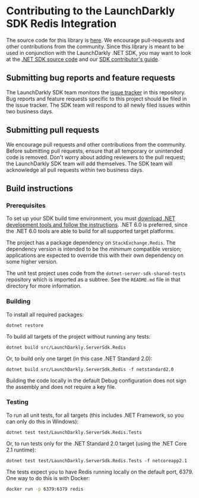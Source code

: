 # Contributing to the LaunchDarkly SDK Redis Integration

The source code for this library is [here](https://github.com/launchdarkly/dotnet-server-sdk-redis). We encourage pull-requests and other contributions from the community. Since this library is meant to be used in conjunction with the LaunchDarkly .NET SDK, you may want to look at the [.NET SDK source code](https://github.com/launchdarkly/dotnet-server-sdk) and our [SDK contributor's guide](https://docs.launchdarkly.com/sdk/concepts/contributors-guide).

## Submitting bug reports and feature requests
 
The LaunchDarkly SDK team monitors the [issue tracker](https://github.com/launchdarkly/dotnet-server-sdk-redis/issues) in this repository. Bug reports and feature requests specific to this project should be filed in the issue tracker. The SDK team will respond to all newly filed issues within two business days.
 
## Submitting pull requests
 
We encourage pull requests and other contributions from the community. Before submitting pull requests, ensure that all temporary or unintended code is removed. Don't worry about adding reviewers to the pull request; the LaunchDarkly SDK team will add themselves. The SDK team will acknowledge all pull requests within two business days.
 
## Build instructions
 
### Prerequisites

To set up your SDK build time environment, you must [download .NET development tools and follow the instructions](https://dotnet.microsoft.com/download). .NET 6.0 is preferred, since the .NET 6.0 tools are able to build for all supported target platforms.

The project has a package dependency on `StackExchange.Redis`. The dependency version is intended to be the _minimum_ compatible version; applications are expected to override this with their own dependency on some higher version.

The unit test project uses code from the `dotnet-server-sdk-shared-tests` repository which is imported as a subtree. See the `README.md` file in that directory for more information.

### Building

To install all required packages:

```
dotnet restore
```

To build all targets of the project without running any tests:

```
dotnet build src/LaunchDarkly.ServerSdk.Redis
```

Or, to build only one target (in this case .NET Standard 2.0):

```
dotnet build src/LaunchDarkly.ServerSdk.Redis -f netstandard2.0
```

Building the code locally in the default Debug configuration does not sign the assembly and does not require a key file.

### Testing

To run all unit tests, for all targets (this includes .NET Framework, so you can only do this in Windows):

```
dotnet test test/LaunchDarkly.ServerSdk.Redis.Tests
```

Or, to run tests only for the .NET Standard 2.0 target (using the .NET Core 2.1 runtime):

```
dotnet test test/LaunchDarkly.ServerSdk.Redis.Tests -f netcoreapp2.1
```

The tests expect you to have Redis running locally on the default port, 6379. One way to do this is with Docker:

```bash
docker run -p 6379:6379 redis
```
